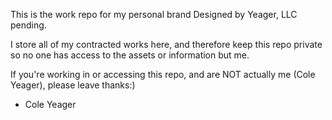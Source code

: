 This is the work repo for my personal brand Designed by Yeager, LLC pending.

I store all of my contracted works here, and therefore keep this repo private so no one has access to the assets or information but me.

If you're working in or accessing this repo, and are NOT actually me (Cole Yeager), please leave thanks:)

- Cole Yeager
